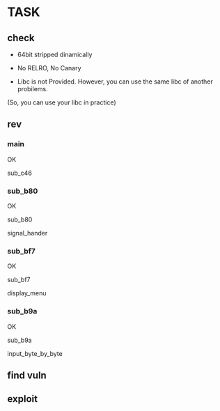 # TASK

## check

- 64bit stripped dinamically

- No RELRO, No Canary

- Libc is not Provided. However, you can use the same libc of another probilems.

(So, you can use your libc in practice)

## rev

### main

OK

sub_c46

### sub_b80

OK

sub_b80

signal_hander

### sub_bf7

OK

sub_bf7

display_menu


### sub_b9a

OK

sub_b9a

input_byte_by_byte


## find vuln

## exploit

